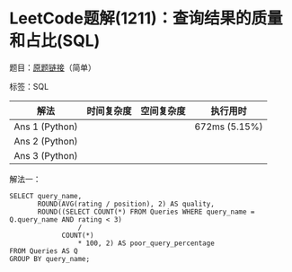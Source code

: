 # LeetCode题解(1211)：查询结果的质量和占比(SQL)

题目：[原题链接](https://leetcode-cn.com/problems/queries-quality-and-percentage/)（简单）

标签：SQL

| 解法           | 时间复杂度 | 空间复杂度 | 执行用时      |
| -------------- | ---------- | ---------- | ------------- |
| Ans 1 (Python) |            |            | 672ms (5.15%) |
| Ans 2 (Python) |            |            |               |
| Ans 3 (Python) |            |            |               |

解法一：

```mysql
SELECT query_name,
       ROUND(AVG(rating / position), 2) AS quality,
       ROUND((SELECT COUNT(*) FROM Queries WHERE query_name = Q.query_name AND rating < 3)
                 /
             COUNT(*)
                 * 100, 2) AS poor_query_percentage
FROM Queries AS Q
GROUP BY query_name;
```